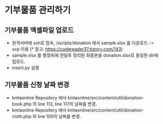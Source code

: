 # 기부물품 관리하기

## 기부물품 엑셀파일 업로드

* 원격서버에 ssh로 접속, /scripts/donation 에서 sample.xlsx 를 다운로드.-> scp 이용 (* 참고: https://codereader37.tistory.com/143)
* sample.xlsx 를 행정위에 전달후 정리된 최종본을 donation.xlsx로 동일한 dir에 업로드.
* insert.py 실행

## 기부물품 신청 날짜 변경

* kmlaonline Repository 에서 kmlaonline/src/content/util/donation-book.php 의 line 113, line 117의 날짜를 변경. 
* kmlaonline Repository 에서 kmlaonline/src/content/util/donation-cloth.php 의 line 100의 날짜를 변경.
